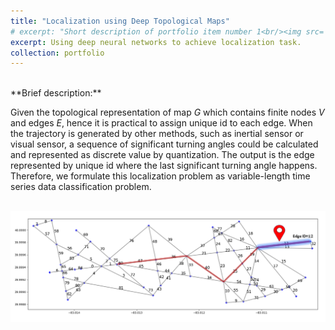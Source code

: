 ```yaml
---
title: "Localization using Deep Topological Maps"
# excerpt: "Short description of portfolio item number 1<br/><img src='/images/500x300.png'>"
excerpt: Using deep neural networks to achieve localization task. 
collection: portfolio
---
```


<br>
**Brief description:** 

Given the topological representation of map $G$ which contains finite nodes $V$ and edges $E$, hence it is practical to assign unique id to each edge. When the trajectory is generated by other methods, such as inertial sensor or visual sensor, a sequence of significant turning angles could be calculated and represented as discrete value by quantization. The output is the edge represented by unique id where the last significant turning angle happens. Therefore, we formulate this localization problem as variable-length time series data classification problem.

<br/><img src='/images/localization.png'>